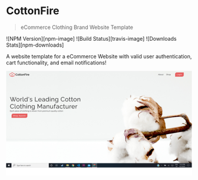 # CottonFire
> eCommerce Clothing Brand Website Template

![NPM Version][npm-image]
![Build Status][travis-image]
![Downloads Stats][npm-downloads]

A website template for a eCommerce Website with valid user authentication, cart functionality, and email notifications!

![](Screenshot.png)


